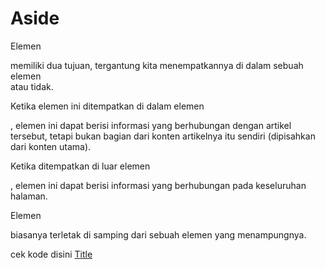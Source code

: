 # Aside
Elemen <aside> memiliki dua tujuan, tergantung kita menempatkannya di dalam sebuah elemen <article> atau tidak.

Ketika elemen ini ditempatkan di dalam elemen <article>, elemen ini dapat berisi informasi yang berhubungan dengan artikel tersebut, tetapi bukan bagian dari konten artikelnya itu sendiri (dipisahkan dari konten utama). 

Ketika ditempatkan di luar elemen <article>, elemen ini dapat berisi informasi yang berhubungan pada keseluruhan halaman.

Elemen <aside> biasanya terletak di samping dari sebuah elemen yang menampungnya. 

cek kode disini [Title](Aside.html)